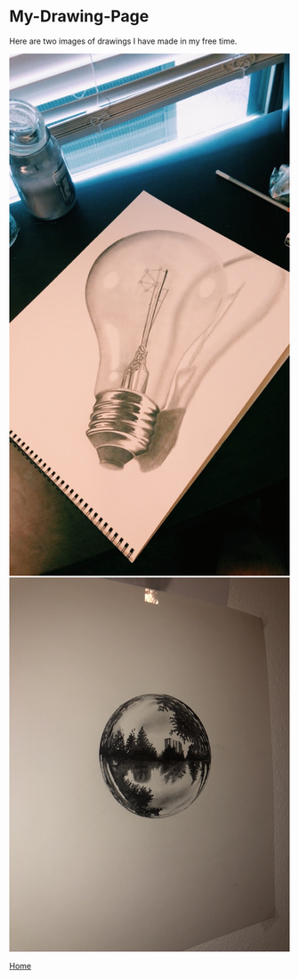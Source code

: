 # My-Drawing-Page  
Here are two images of drawings I have made in my free time.  

![drawing1](BBA92728-B147-4354-928E-EE746B3F659C_1_105_c.jpeg)
![drawing2](B281A293-FE01-4466-A808-9EBC85AF681E_1_105_c.jpeg)

[Home](https://github.com/jackgparker2/Who-is-Jack.git)
